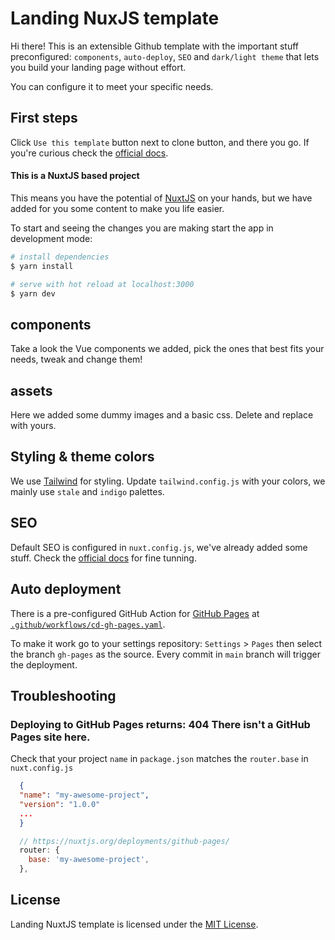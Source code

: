 # Landing NuxJS template

Hi there! This is an extensible Github template with the important stuff preconfigured: `components`, `auto-deploy`, `SEO` and `dark/light theme` that lets you build your landing page without effort.

You can configure it to meet your specific needs.

## First steps

Click `Use this template` button next to clone button, and there you go. If you're curious check the [official docs](https://docs.github.com/en/repositories/creating-and-managing-repositories/creating-a-repository-from-a-template).

#### This is a NuxtJS based project

This means you have the potential of [NuxtJS](https://nuxtjs.org/docs/get-started) on your hands, but we have added for you some content to make you life easier.

To start and seeing the changes you are making start the app in development mode:

```bash
# install dependencies
$ yarn install

# serve with hot reload at localhost:3000
$ yarn dev
```

## components

Take a look the Vue components we added, pick the ones that best fits your needs, tweak and change them!

## assets

Here we added some dummy images and a basic css. Delete and replace with yours.

## Styling & theme colors

We use [Tailwind](https://tailwindcss.com/docs) for styling. Update `tailwind.config.js` with your colors, we mainly use `stale` and `indigo` palettes.

## SEO

Default SEO is configured in `nuxt.config.js`, we've already added some stuff. Check the [official docs](https://nuxtjs.org/docs/features/meta-tags-seo/) for fine tunning.

## Auto deployment

There is a pre-configured GitHub Action for [GitHub Pages](https://pages.github.com/) at [`.github/workflows/cd-gh-pages.yaml`](.github/workflows/cd-gh-pages.yaml).

To make it work go to your settings repository: `Settings` > `Pages` then select the branch `gh-pages` as the source. Every commit in `main` branch will trigger the deployment.

## Troubleshooting

### Deploying to GitHub Pages returns: 404 There isn't a GitHub Pages site here.

Check that your project `name` in `package.json` matches the `router.base` in `nuxt.config.js`

```json nuxt.config.js
  {
  "name": "my-awesome-project",
  "version": "1.0.0"
  ...
  }
```

```js nuxt.config.js
  // https://nuxtjs.org/deployments/github-pages/
  router: {
    base: 'my-awesome-project',
  },
```

## License

Landing NuxtJS template is licensed under the [MIT License](https://github.com/tabler/tabler-icons/blob/master/LICENSE).
